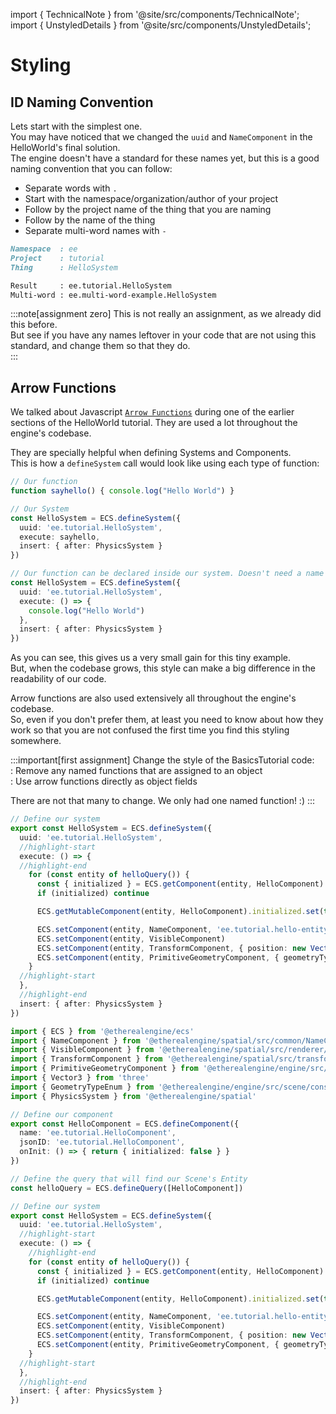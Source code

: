 import { TechnicalNote } from '@site/src/components/TechnicalNote';
import { UnstyledDetails } from '@site/src/components/UnstyledDetails';

# Styling
## ID Naming Convention
Lets start with the simplest one.  
You may have noticed that we changed the `uuid` and `NameComponent` in the HelloWorld's final solution.  
The engine doesn't have a standard for these names yet, but this is a good naming convention that you can follow:
- Separate words with `.`
- Start with the namespace/organization/author of your project
- Follow by the project name of the thing that you are naming
- Follow by the name of the thing
- Separate multi-word names with `-`
```md
Namespace  : ee
Project    : tutorial
Thing      : HelloSystem

Result     : ee.tutorial.HelloSystem
Multi-word : ee.multi-word-example.HelloSystem
```
:::note[assignment zero]
This is not really an assignment, as we already did this before.  
But see if you have any names leftover in your code that are not using this standard, and change them so that they do.  
:::

## Arrow Functions
We talked about Javascript [`Arrow Functions`](https://developer.mozilla.org/en-US/docs/Web/JavaScript/Reference/Functions/Arrow_functions) during one of the earlier sections of the HelloWorld tutorial. They are used a lot throughout the engine's codebase.  

They are specially helpful when defining Systems and Components.  
This is how a `defineSystem` call would look like using each type of function:

```ts title="Regular Function   : Simpler, but less common in Ethereal Engine"
// Our function
function sayhello() { console.log("Hello World") }

// Our System
const HelloSystem = ECS.defineSystem({
  uuid: 'ee.tutorial.HelloSystem',
  execute: sayhello,
  insert: { after: PhysicsSystem }
})
```

```ts title="Arrow Function   : How defining a multi-field object usually looks like"
// Our function can be declared inside our system. Doesn't need a name
const HelloSystem = ECS.defineSystem({
  uuid: 'ee.tutorial.HelloSystem',
  execute: () => {
    console.log("Hello World")
  },
  insert: { after: PhysicsSystem }
})
```

As you can see, this gives us a very small gain for this tiny example.  
But, when the codebase grows, this style can make a big difference in the readability of our code.  

Arrow functions are also used extensively all throughout the engine's codebase.   
So, even if you don't prefer them, at least you need to know about how they work so that you are not confused the first time you find this styling somewhere.  

:::important[first assignment]
Change the style of the BasicsTutorial code:  
: Remove any named functions that are assigned to an object  
: Use arrow functions directly as object fields  

There are not that many to change. We only had one named function! :)
:::

<TechnicalNote title="Solution">

```ts
// Define our system
export const HelloSystem = ECS.defineSystem({
  uuid: 'ee.tutorial.HelloSystem',
  //highlight-start
  execute: () => {
  //highlight-end
    for (const entity of helloQuery()) {
      const { initialized } = ECS.getComponent(entity, HelloComponent)
      if (initialized) continue

      ECS.getMutableComponent(entity, HelloComponent).initialized.set(true)

      ECS.setComponent(entity, NameComponent, 'ee.tutorial.hello-entity')
      ECS.setComponent(entity, VisibleComponent)
      ECS.setComponent(entity, TransformComponent, { position: new Vector3(0, 1, 0) })
      ECS.setComponent(entity, PrimitiveGeometryComponent, { geometryType: GeometryTypeEnum.SphereGeometry })
    }
  //highlight-start
  },
  //highlight-end
  insert: { after: PhysicsSystem }
})

```
<UnstyledDetails title="Full Solution">

```ts title="ee-tutorial-basics/src/step1.ts" showLineNumbers
import { ECS } from '@etherealengine/ecs'
import { NameComponent } from '@etherealengine/spatial/src/common/NameComponent'
import { VisibleComponent } from '@etherealengine/spatial/src/renderer/components/VisibleComponent'
import { TransformComponent } from '@etherealengine/spatial/src/transform/components/TransformComponent'
import { PrimitiveGeometryComponent } from '@etherealengine/engine/src/scene/components/PrimitiveGeometryComponent'
import { Vector3 } from 'three'
import { GeometryTypeEnum } from '@etherealengine/engine/src/scene/constants/GeometryTypeEnum'
import { PhysicsSystem } from '@etherealengine/spatial'

// Define our component
export const HelloComponent = ECS.defineComponent({
  name: 'ee.tutorial.HelloComponent',
  jsonID: 'ee.tutorial.HelloComponent',
  onInit: () => { return { initialized: false } }
})

// Define the query that will find our Scene's Entity
const helloQuery = ECS.defineQuery([HelloComponent])

// Define our system
export const HelloSystem = ECS.defineSystem({
  uuid: 'ee.tutorial.HelloSystem',
  //highlight-start
  execute: () => {
    //highlight-end
    for (const entity of helloQuery()) {
      const { initialized } = ECS.getComponent(entity, HelloComponent)
      if (initialized) continue

      ECS.getMutableComponent(entity, HelloComponent).initialized.set(true)

      ECS.setComponent(entity, NameComponent, 'ee.tutorial.hello-entity')
      ECS.setComponent(entity, VisibleComponent)
      ECS.setComponent(entity, TransformComponent, { position: new Vector3(0, 1, 0) })
      ECS.setComponent(entity, PrimitiveGeometryComponent, { geometryType: GeometryTypeEnum.SphereGeometry })
    }
  //highlight-start
  },
  //highlight-end
  insert: { after: PhysicsSystem }
})
```
</UnstyledDetails>
<!-- Full Solution End -->
</TechnicalNote>
<!-- Solution End -->

